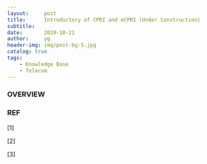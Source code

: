 ```yaml
---
layout:     post
title:      Introductory of CPRI and eCPRI (Under Construction)
subtitle:   
date:       2020-10-21
author:     yg
header-img: img/post-bg-5.jpg
catalog: true
tags:
    - Knowledge Base
    - Telecom
---
```



### OVERVIEW


### REF

[1] 

[2] 

[3] 

